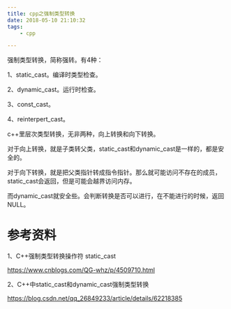 ```yaml
---
title: cpp之强制类型转换
date: 2018-05-10 21:10:32
tags:
	- cpp

---
```




强制类型转换，简称强转。有4种：

1、static_cast。编译时类型检查。

2、dynamic_cast。运行时检查。

3、const_cast。

4、reinterpert_cast。



c++里层次类型转换，无非两种，向上转换和向下转换。

对于向上转换，就是子类转父类，static_cast和dynamic_cast是一样的，都是安全的。

对于向下转换，就是把父类指针转成指令指针。那么就可能访问不存在的成员，static_cast会返回，但是可能会越界访问内存。

而dynamic_cast就安全些。会判断转换是否可以进行，在不能进行的时候，返回NULL。



# 参考资料

1、C++强制类型转换操作符 static_cast

https://www.cnblogs.com/QG-whz/p/4509710.html

2、C++中static_cast和dynamic_cast强制类型转换

https://blog.csdn.net/qq_26849233/article/details/62218385